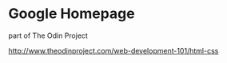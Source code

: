 # Google Homepage

part of The Odin Project

http://www.theodinproject.com/web-development-101/html-css